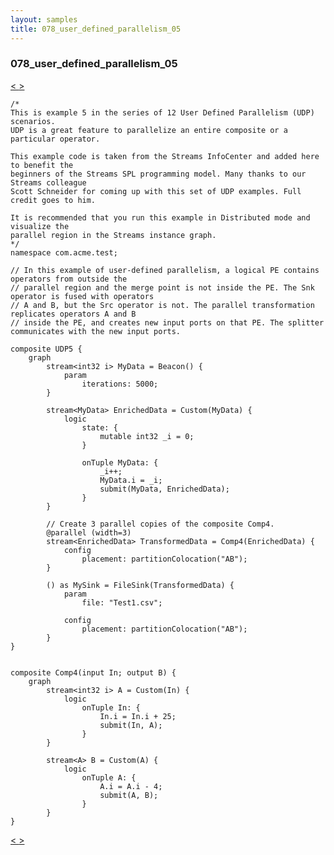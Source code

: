 ```yaml
---
layout: samples
title: 078_user_defined_parallelism_05
---
```


### 078_user_defined_parallelism_05

<div class="sampleNav"><a class="button" href="../077_user_defined_parallelism_04_UDP4.spl/"> < </a><a class="button" href="../079_user_defined_parallelism_06_UDP6.spl/"> > </a>
</div>

~~~~~~
/*
This is example 5 in the series of 12 User Defined Parallelism (UDP) scenarios.
UDP is a great feature to parallelize an entire composite or a particular operator.

This example code is taken from the Streams InfoCenter and added here to benefit the
beginners of the Streams SPL programming model. Many thanks to our Streams colleague
Scott Schneider for coming up with this set of UDP examples. Full credit goes to him.

It is recommended that you run this example in Distributed mode and visualize the
parallel region in the Streams instance graph.
*/
namespace com.acme.test;

// In this example of user-defined parallelism, a logical PE contains operators from outside the 
// parallel region and the merge point is not inside the PE. The Snk operator is fused with operators 
// A and B, but the Src operator is not. The parallel transformation replicates operators A and B 
// inside the PE, and creates new input ports on that PE. The splitter communicates with the new input ports.

composite UDP5 {
	graph
		stream<int32 i> MyData = Beacon() {
			param
				iterations: 5000; 
		}

		stream<MyData> EnrichedData = Custom(MyData) {
			logic
				state: {
					mutable int32 _i = 0;
				}
				
				onTuple MyData: {
					_i++;
					MyData.i = _i;
					submit(MyData, EnrichedData);
				}
		}
		
		// Create 3 parallel copies of the composite Comp4.
		@parallel (width=3)
		stream<EnrichedData> TransformedData = Comp4(EnrichedData) {
			config
				placement: partitionColocation("AB");
		}
		
		() as MySink = FileSink(TransformedData) {
			param
				file: "Test1.csv";

			config
				placement: partitionColocation("AB");
		}		
}


composite Comp4(input In; output B) {
	graph
		stream<int32 i> A = Custom(In) {
			logic
				onTuple In: {
					In.i = In.i + 25;
					submit(In, A);
				}
		}
		
		stream<A> B = Custom(A) {
			logic
				onTuple A: {
					A.i = A.i - 4;
					submit(A, B);
				}
		}
}
~~~~~~

<div class="sampleNav"><a class="button" href="../077_user_defined_parallelism_04_UDP4.spl/"> < </a><a class="button" href="../079_user_defined_parallelism_06_UDP6.spl/"> > </a>
</div>

